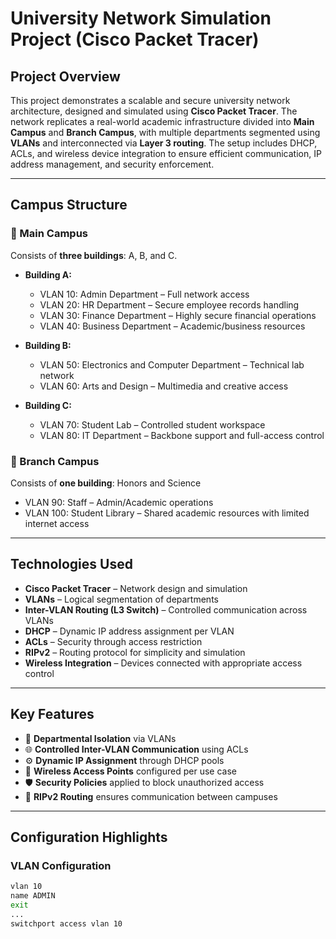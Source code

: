 # University Network Simulation Project (Cisco Packet Tracer)

## Project Overview

This project demonstrates a scalable and secure university network architecture, designed and simulated using **Cisco Packet Tracer**. The network replicates a real-world academic infrastructure divided into **Main Campus** and **Branch Campus**, with multiple departments segmented using **VLANs** and interconnected via **Layer 3 routing**. The setup includes DHCP, ACLs, and wireless device integration to ensure efficient communication, IP address management, and security enforcement.

---

## Campus Structure

### 🔷 Main Campus

Consists of **three buildings**: A, B, and C.

- **Building A:**
  - VLAN 10: Admin Department – Full network access
  - VLAN 20: HR Department – Secure employee records handling
  - VLAN 30: Finance Department – Highly secure financial operations
  - VLAN 40: Business Department – Academic/business resources

- **Building B:**
  - VLAN 50: Electronics and Computer Department – Technical lab network
  - VLAN 60: Arts and Design – Multimedia and creative access

- **Building C:**
  - VLAN 70: Student Lab – Controlled student workspace
  - VLAN 80: IT Department – Backbone support and full-access control

### 🔷 Branch Campus

Consists of **one building**: Honors and Science

- VLAN 90: Staff – Admin/Academic operations
- VLAN 100: Student Library – Shared academic resources with limited internet access

---

## Technologies Used

- **Cisco Packet Tracer** – Network design and simulation
- **VLANs** – Logical segmentation of departments
- **Inter-VLAN Routing (L3 Switch)** – Controlled communication across VLANs
- **DHCP** – Dynamic IP address assignment per VLAN
- **ACLs** – Security through access restriction
- **RIPv2** – Routing protocol for simplicity and simulation
- **Wireless Integration** – Devices connected with appropriate access control

---

## Key Features

- 🔐 **Departmental Isolation** via VLANs  
- 🌐 **Controlled Inter-VLAN Communication** using ACLs  
- ⚙️ **Dynamic IP Assignment** through DHCP pools  
- 📶 **Wireless Access Points** configured per use case  
- 🛡️ **Security Policies** applied to block unauthorized access  
- 🔄 **RIPv2 Routing** ensures communication between campuses

---

## Configuration Highlights

### VLAN Configuration
```bash
vlan 10
name ADMIN
exit
...
switchport access vlan 10
